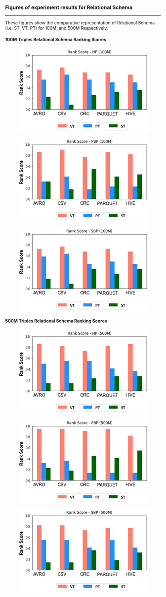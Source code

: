 ### Figures of experiment results for Relational Schema
---

These figures show the comparative representation of Relational Schema (i.e. ST, VT, PT) for 100M, and 500M Respectively.

#### 100M Triples Relational Schema Ranking Scores


<p align="center"><img src="figures/DistributedExperiments/schemaRankingScores/100M/Schema_100M_HP.png" alt="spark" > </p>
<p align="center"><img src="figures/DistributedExperiments/schemaRankingScores/100M/Schema_100M_PBP.png" alt="spark" ></p>
<p align="center"><img src="figures/DistributedExperiments/schemaRankingScores/100M/Schema_100M_SBP.png" alt="spark"></p>

#### 500M Triples Relational Schema Ranking Scores


<p align="center"><img src="figures/DistributedExperiments/schemaRankingScores/500M/Schema_500M_HP.png" alt="spark" ></p>
<p align="center"><img src="figures/DistributedExperiments/schemaRankingScores/500M/Schema_500M_PBP.png" alt="spark" ></p>
<p align="center"><img src="figures/DistributedExperiments/schemaRankingScores/500M/Schema_500M_SBP.png" alt="spark"></p>

 

